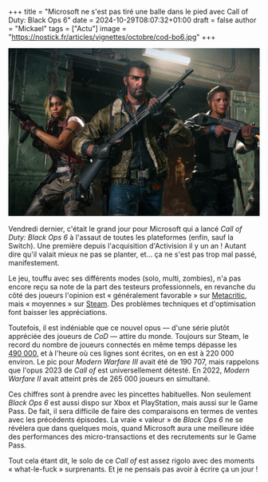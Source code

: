 +++
title = "Microsoft ne s'est pas tiré une balle dans le pied avec Call of Duty: Black Ops 6"
date = 2024-10-29T08:07:32+01:00
draft = false
author = "Mickael"
tags = ["Actu"]
image = "https://nostick.fr/articles/vignettes/octobre/cod-bo6.jpg"
+++

![Call of Duty: Black Ops 6](cod-bo6.jpg "")

Vendredi dernier, c'était le grand jour pour Microsoft qui a lancé *Call of Duty: Black Ops 6* à l'assaut de toutes les plateformes (enfin, sauf la Switch). Une première depuis l'acquisition d'Activision il y un an ! Autant dire qu'il valait mieux ne pas se planter, et… ça ne s'est pas trop mal passé, manifestement. 

Le jeu, touffu avec ses différents modes (solo, multi, zombies), n'a pas encore reçu sa note de la part des testeurs professionnels, en revanche du côté des joueurs l'opinion est « généralement favorable » sur [Metacritic](https://www.metacritic.com/game/call-of-duty-black-ops-6/), mais « moyennes » sur [Steam](https://store.steampowered.com/app/2933620/Call_of_Duty_Black_Ops_6/). Des problèmes techniques et d'optimisation font baisser les appréciations.

Toutefois, il est indéniable que ce nouvel opus — d'une série plutôt appréciée des joueurs de *CoD* — attire du monde. Toujours sur Steam, le record du nombre de joueurs connectés en même temps dépasse les [490 000](https://steamdb.info/app/1938090/charts/#max), et à l'heure où ces lignes sont écrites, on en est à 220 000 environ. Le pic pour *Modern Warfare III* avait été de 190 707, mais rappelons que l'opus 2023 de *Call of* est universellement détesté. En 2022, *Modern Warfare II* avait atteint près de 265 000 joueurs en simultané.

Ces chiffres sont à prendre avec les pincettes habituelles. Non seulement *Black Ops 6* est aussi dispo sur Xbox et PlayStation, mais aussi sur le Game Pass. De fait, il sera difficile de faire des comparaisons en termes de ventes avec les précédents épisodes. La vraie « valeur » de *Black Ops 6* ne se révélera que dans quelques mois, quand Microsoft aura une meilleure idée des performances des micro-transactions et des recrutements sur le Game Pass.

Tout cela étant dit, le solo de ce *Call of* est assez rigolo avec des moments « what-le-fuck » surprenants. Et je ne pensais pas avoir à écrire ça un jour !